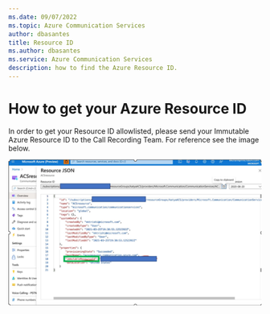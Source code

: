 ```yaml
---
ms.date: 09/07/2022 
ms.topic: Azure Communication Services
author: dbasantes
title: Resource ID
ms.author: dbasantes
ms.service: Azure Communication Services
description: how to find the Azure Resource ID.
---
```



# How to get your Azure Resource ID

In order to get your Resource ID allowlisted, please send your Immutable Azure Resource ID to the Call Recording Team. For reference see the image below.

![How to get Azure Resource ID](media/call-recording/immutable-resource-id.png)

